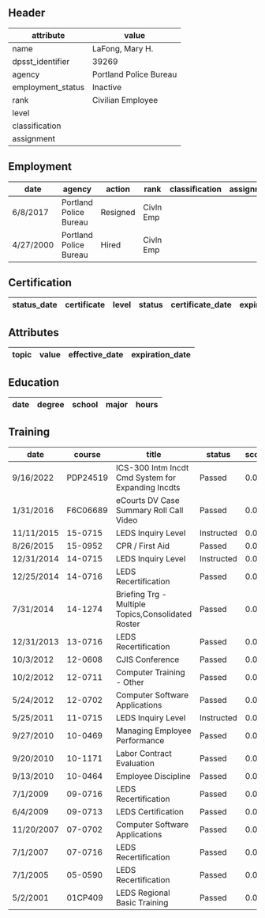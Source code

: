 ## Header
| attribute | value |
| --------- | ----- |
| name | LaFong, Mary H. |
| dpsst_identifier | 39269 |
| agency | Portland Police Bureau |
| employment_status | Inactive |
| rank | Civilian Employee |
| level |  |
| classification |  |
| assignment |  |
## Employment
| date | agency | action | rank | classification | assignment |
| ---- | ------ | ------ | ---- | -------------- | ---------- |
| 6/8/2017 | Portland Police Bureau | Resigned | Civln Emp |  |  |
| 4/27/2000 | Portland Police Bureau | Hired | Civln Emp |  |  |
## Certification
| status_date | certificate | level | status | certificate_date | expiration_date | probation_date |
| ----------- | ----------- | ----- | ------ | ---------------- | --------------- | -------------- |
## Attributes
| topic | value | effective_date | expiration_date |
| ----- | ----- | -------------- | --------------- |
## Education
| date | degree | school | major | hours |
| ---- | ------ | ------ | ----- | ----- |
## Training
| date | course | title | status | score | hours |
| ---- | ------ | ----- | ------ | ----- | ----- |
| 9/16/2022 | PDP24519 | ICS-300 Intm Incdt Cmd System for Expanding Incdts | Passed | 0.0 | 22.75 |
| 1/31/2016 | F6C06689 | eCourts  DV Case Summary Roll Call Video | Passed | 0.0 | 0.25 |
| 11/11/2015 | 15-0715 | LEDS Inquiry Level | Instructed | 0.0 | 4.00 |
| 8/26/2015 | 15-0952 | CPR / First Aid | Passed | 0.0 | 2.00 |
| 12/31/2014 | 14-0715 | LEDS Inquiry Level | Instructed | 0.0 | 4.00 |
| 12/25/2014 | 14-0716 | LEDS Recertification | Passed | 0.0 | 1.00 |
| 7/31/2014 | 14-1274 | Briefing Trg - Multiple Topics,Consolidated Roster | Passed | 0.0 | 0.50 |
| 12/31/2013 | 13-0716 | LEDS Recertification | Passed | 0.0 | 1.00 |
| 10/3/2012 | 12-0608 | CJIS Conference | Passed | 0.0 | 22.50 |
| 10/2/2012 | 12-0711 | Computer Training - Other | Passed | 0.0 | 1.50 |
| 5/24/2012 | 12-0702 | Computer Software Applications | Passed | 0.0 | 2.00 |
| 5/25/2011 | 11-0715 | LEDS Inquiry Level | Instructed | 0.0 | 8.00 |
| 9/27/2010 | 10-0469 | Managing Employee Performance | Passed | 0.0 | 1.50 |
| 9/20/2010 | 10-1171 | Labor Contract Evaluation | Passed | 0.0 | 1.50 |
| 9/13/2010 | 10-0464 | Employee Discipline | Passed | 0.0 | 1.50 |
| 7/1/2009 | 09-0716 | LEDS Recertification | Passed | 0.0 | 1.00 |
| 6/4/2009 | 09-0713 | LEDS Certification | Passed | 0.0 | 3.00 |
| 11/20/2007 | 07-0702 | Computer Software Applications | Passed | 0.0 | 6.50 |
| 7/1/2007 | 07-0716 | LEDS Recertification | Passed | 0.0 | 2.00 |
| 7/1/2005 | 05-0590 | LEDS Recertification | Passed | 0.0 | 2.00 |
| 5/2/2001 | 01CP409 | LEDS Regional Basic Training | Passed | 0.0 | 6.00 |
